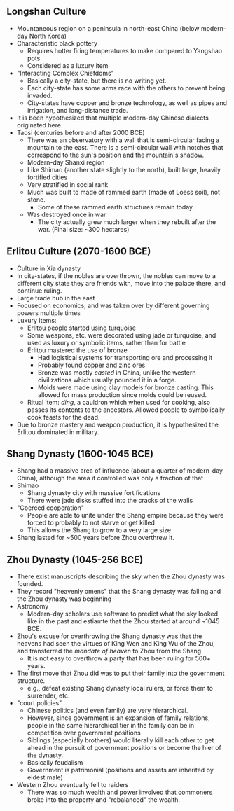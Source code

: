 ## Longshan Culture
* Mountaneous region on a peninsula in north-east China (below modern-day North Korea)
* Characteristic black pottery
  * Requires hotter firing temperatures to make compared to Yangshao pots
  * Considered as a luxury item
* "Interacting Complex Chiefdoms"
  * Basically a city-state, but there is no writing yet.
  * Each city-state has some arms race with the others to prevent being invaded.
  * City-states have copper and bronze technology, as well as pipes and irrigation, and long-distance trade.
* It is been hypothesized that multiple modern-day Chinese dialects originated here.
* Taosi (centuries before and after 2000 BCE)
  * There was an observatory with a wall that is semi-circular facing a mountain to the east.  There is a semi-circular wall with notches that correspond to the sun's position and the mountain's shadow.
  * Modern-day Shanxi region
  * Like Shimao (another state slightly to the north), built large, heavily fortified cities
  * Very stratified in social rank
  * Much was built to made of rammed earth (made of Loess soil), not stone.
    * Some of these rammed earth structures remain today.
  * Was destroyed once in war
    * The city actually grew much larger when they rebuilt after the war.  (Final size: ~300 hectares)
## Erlitou Culture (2070-1600 BCE)
* Culture in Xia dynasty
* In city-states, if the nobles are overthrown, the nobles can move to a different city state they are friends with, move into the palace there, and continue ruling.
* Large trade hub in the east
* Focused on economics, and was taken over by different governing powers multiple times
* Luxury Items:
  * Erlitou people started using turquoise
  * Some weapons, etc. were decorated using jade or turquoise, and used as luxury or symbolic items, rather than for battle
  * Erlitou mastered the use of bronze 
    * Had logistical systems for transporting ore and processing it
    * Probably found copper and zinc ores
    * Bronze was mostly *casted* in China, unlike the western civilizations which usually pounded it in a forge.
    * Molds were made using clay models for bronze casting.  This allowed for mass production since molds could be reused.
  * Ritual item: *ding*, a cauldron which when used for cooking, also passes its contents to the ancestors.  Allowed people to symbolically cook feasts for the dead.
* Due to bronze mastery and weapon production, it is hypothesized the Erlitou dominated in military.

## Shang Dynasty (1600-1045 BCE)
* Shang had a massive area of influence (about a quarter of modern-day China), although the area it controlled was only a fraction of that
* Shimao
  * Shang dynasty city with massive fortifications
  * There were jade disks stuffed into the cracks of the walls
* "Coerced cooperation"
  * People are able to unite under the Shang empire because they were forced to probably to not starve or get killed
  * This allows the Shang to grow to a very large size
* Shang lasted for ~500 years before Zhou overthrew it.
## Zhou Dynasty (1045-256 BCE)
* There exist manuscripts describing the sky when the Zhou dynasty was founded.
* They record "heavenly omens" that the Shang dynasty was falling and the Zhou dynasty was beginning
* Astronomy
  * Modern-day scholars use software to predict what the sky looked like in the past and estiamte that the Zhou started at around ~1045 BCE.
* Zhou's excuse for overthrowing the Shang dynasty was that the heavens had seen the virtues of King Wen and King Wu of the Zhou, and transferred the *mandate of heaven* to Zhou from the Shang.
  * It is not easy to overthrow a party that has been ruling for 500+ years.
* The first move that Zhou did was to put their family into the government structure.
  * e.g., defeat existing Shang dynasty local rulers, or force them to surrender, etc.
* "court policies"
  * Chinese politics (and even family) are very hierarchical.
  * However, since government is an expansion of family relations, people in the same hierarchical tier in the family can be in competition over government positions
  * Siblings (especially brothers) would literally kill each other to get ahead in the pursuit of government positions or become the hier of the dynasty.
  * Basically feudalism
  * Government is patrimonial (positions and assets are inherited by eldest male)
* Western Zhou eventually fell to raiders
  * There was so much wealth and power involved that commoners broke into the property and "rebalanced" the wealth.
